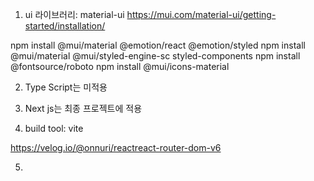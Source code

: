 1. ui 라이브러리: material-ui
   https://mui.com/material-ui/getting-started/installation/

npm install @mui/material @emotion/react @emotion/styled
npm install @mui/material @mui/styled-engine-sc styled-components
npm install @fontsource/roboto
npm install @mui/icons-material

2. Type Script는 미적용

3. Next js는 최종 프로젝트에 적용

4. build tool: vite

https://velog.io/@onnuri/reactreact-router-dom-v6


5.